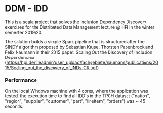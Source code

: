 # DDM - IDD

This is a scala project that solves the Inclusion Dependency Discovery exercises for 
the Distributed Data Management lecture @ HPI in the winter semester 2019/20.

The solution builds a simple Spark pipeline that is structured after the SINDY algorithm proposed by Sebastian Kruse, Thorsten Papenbrock and Felix Naumann in
their 2015 paper: Scaling Out the Discovery of Inclusion Dependencies (https://hpi.de/fileadmin/user_upload/fachgebiete/naumann/publications/2015/Scaling_out_the_discovery_of_INDs-CR.pdf)

### Performance
On the local Windows machine with 4 cores, where the application was tested, the execution time to find
all IDD's in the TPCH dataset ("nation", "region", "supplier", "customer", "part", "lineitem", "orders") was ~ 45 seconds.
